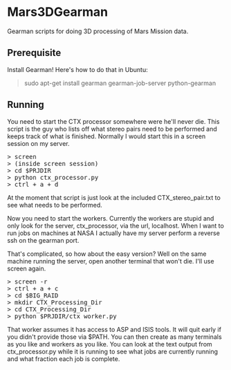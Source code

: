 Mars3DGearman
=============

Gearman scripts for doing 3D processing of Mars Mission data.

## Prerequisite

Install Gearman! Here's how to do that in Ubuntu:
> sudo apt-get install gearman gearman-job-server python-gearman

## Running

You need to start the CTX processor somewhere were he'll never die. This script is the guy who lists off what stereo pairs need to be performed and keeps track of what is finished. Normally I would start this in a screen session on my server.

<pre>
> screen
> (inside screen session)
> cd $PRJDIR
> python ctx_processor.py
> ctrl + a + d
</pre>

At the moment that script is just look at the included CTX_stereo_pair.txt to see what needs to be performed.

Now you need to start the workers. Currently the workers are stupid and only look for the server, ctx_processor, via the url, localhost. When I want to run jobs on machines at NASA I actually have my server perform a reverse ssh on the gearman port.

That's complicated, so how about the easy version? Well on the same machine running the server, open another terminal that won't die. I'll use screen again.

<pre>
> screen -r
> ctrl + a + c
> cd $BIG_RAID
> mkdir CTX_Processing_Dir
> cd CTX_Processing_Dir
> python $PRJDIR/ctx_worker.py
</pre>

That worker assumes it has access to ASP and ISIS tools. It will quit early if you didn't provide those via $PATH. You can then create as many terminals as you like and workers as you like. You can look at the text output from ctx_processor.py while it is running to see what jobs are currently running and what fraction each job is complete.

